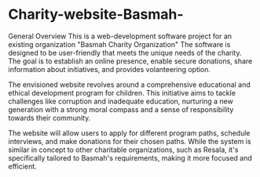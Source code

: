 # Charity-website-Basmah-
General Overview
This is a web-development software project for an existing organization "Basmah Charity Organization" The software is designed to be user-friendly that meets the unique needs of the charity. The goal is to establish an online presence, enable secure donations, share information about initiatives, and provides volanteering option.

The envisioned website revolves around a comprehensive educational and ethical development program for children. This initiative aims to tackle challenges like corruption and inadequate education, nurturing a new generation with a strong moral compass and a sense of responsibility towards their community.

The website will allow users to apply for different program paths, schedule interviews, and make donations for their chosen paths. While the system is similar in concept to other charitable organizations, such as Resala, it's specifically tailored to Basmah's requirements, making it more focused and efficient.
